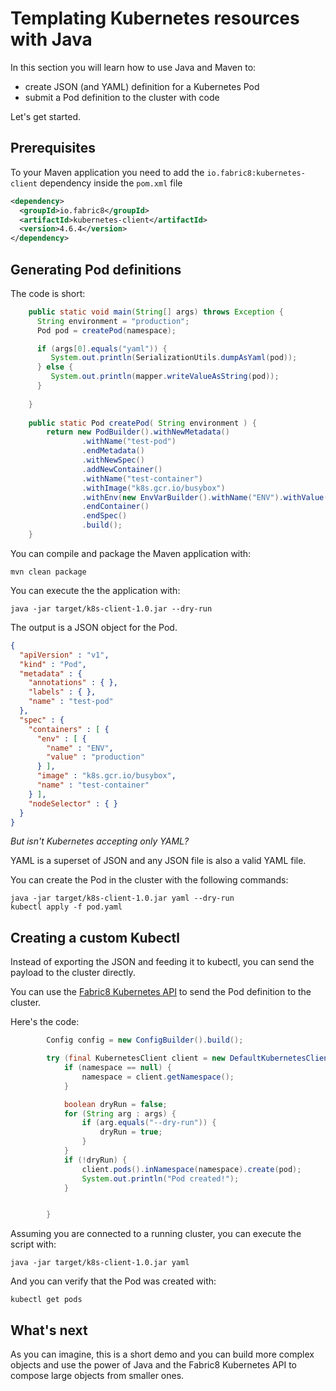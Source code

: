 # Templating Kubernetes resources with Java

In this section you will learn how to use Java and Maven to:

- create JSON (and YAML) definition for a Kubernetes Pod
- submit a Pod definition to the cluster with code

Let's get started.

## Prerequisites

To your Maven application you need to add the `io.fabric8:kubernetes-client` dependency inside the `pom.xml` file

```xml
<dependency>
  <groupId>io.fabric8</groupId>
  <artifactId>kubernetes-client</artifactId>
  <version>4.6.4</version>
</dependency>
```

## Generating Pod definitions

The code is short:

```java
    public static void main(String[] args) throws Exception {
      String environment = "production";
      Pod pod = createPod(namespace);

      if (args[0].equals("yaml")) {
         System.out.println(SerializationUtils.dumpAsYaml(pod));
      } else {
         System.out.println(mapper.writeValueAsString(pod));
      }
      
    }
    
    public static Pod createPod( String environment ) {
        return new PodBuilder().withNewMetadata()
                .withName("test-pod")
                .endMetadata()
                .withNewSpec()
                .addNewContainer()
                .withName("test-container")
                .withImage("k8s.gcr.io/busybox")
                .withEnv(new EnvVarBuilder().withName("ENV").withValue(environment).build())
                .endContainer()
                .endSpec()
                .build();
    }
```

You can compile and package the Maven application with:
```shell
mvn clean package
```

You can execute the the application with:

```shell
java -jar target/k8s-client-1.0.jar --dry-run 
```

The output is a JSON object for the Pod.

```json
{
  "apiVersion" : "v1",
  "kind" : "Pod",
  "metadata" : {
    "annotations" : { },
    "labels" : { },
    "name" : "test-pod"
  },
  "spec" : {
    "containers" : [ {
      "env" : [ {
        "name" : "ENV",
        "value" : "production"
      } ],
      "image" : "k8s.gcr.io/busybox",
      "name" : "test-container"
    } ],
    "nodeSelector" : { }
  }
}
```

_But isn't Kubernetes accepting only YAML?_

YAML is a superset of JSON and any JSON file is also a valid YAML file.

You can create the Pod in the cluster with the following commands:

```shell
java -jar target/k8s-client-1.0.jar yaml --dry-run 
kubectl apply -f pod.yaml
```

## Creating a custom Kubectl

Instead of exporting the JSON and feeding it to kubectl, you can send the payload to the cluster directly.

You can use the [Fabric8 Kubernetes API](https://github.com/fabric8io/kubernetes-client) to send the Pod definition to the cluster.

Here's the code:

```java
        Config config = new ConfigBuilder().build();

        try (final KubernetesClient client = new DefaultKubernetesClient(config)) {
            if (namespace == null) {
                namespace = client.getNamespace();
            }

            boolean dryRun = false;
            for (String arg : args) {
                if (arg.equals("--dry-run")) {
                    dryRun = true;
                }
            }
            if (!dryRun) {
                client.pods().inNamespace(namespace).create(pod);
                System.out.println("Pod created!");
            }


        }

```

Assuming you are connected to a running cluster, you can execute the script with:

```shell
java -jar target/k8s-client-1.0.jar yaml
```

And you can verify that the Pod was created with:

```shell
kubectl get pods
```

## What's next

As you can imagine, this is a short demo and you can build more complex objects and use the power of Java and the Fabric8 Kubernetes API to compose large objects from smaller ones.